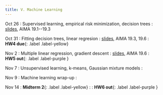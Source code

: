 ```yaml
---
title: V. Machine Learning
---
```


Oct 26
: Supervised learning, empirical risk minimization, decision trees
  : [slides](../assets/files/L17-ml.pdf), AIMA 19.1--19.3

Oct 31
: Fitting decision trees, linear regresion
  : [slides](../assets/files/L18-ml.pdf), AIMA 19.3, 19.6
: **HW4 due**{: .label .label-yellow} 

Nov 2
: Multiple linear regression, gradient descent
  : [slides](../assets/files/L19-ml.pdf), AIMA 19.6
: **HW5 out**{: .label .label-purple }

Nov 7
: Unsupervised learning, k-means, Gaussian mixture models
  : 

Nov 9
: Machine learning wrap-up
  : 

Nov 14
: **Midterm 2**{: .label .label-yellow}
  : 
: **HW6 out**{: .label .label-purple }

<!-- Overfitting, bias and variance, regularization, validation, logistic regression, nonlinear feature transforms -->
